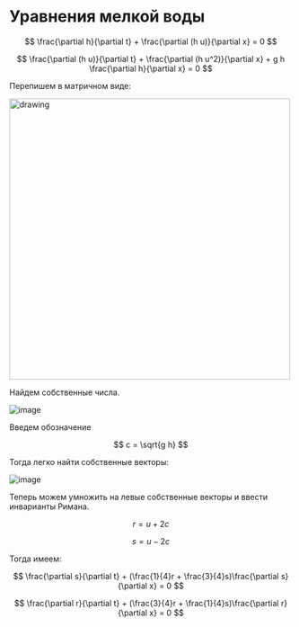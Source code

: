 # Уравнения мелкой воды

$$
 \frac{\partial h}{\partial t} + \frac{\partial (h u)}{\partial x} = 0
$$

$$
\frac{\partial (h u)}{\partial t} + \frac{\partial (h u^2)}{\partial x} + g h \frac{\partial h}{\partial x} = 0
$$

Перепишем в матричном виде:

<img src="https://user-images.githubusercontent.com/25401699/196695879-f8bc6d78-cf92-4ba6-80f1-7e2a0cf2b127.png" alt="drawing" width="500"/>


Найдем собственные числа.

![image](https://user-images.githubusercontent.com/25401699/196630089-df0ae447-6324-480b-ab75-341f91ce8a73.png)

Введем обозначение

$$
c = \sqrt{g h}
$$

Тогда легко найти собственные векторы:

![image](https://user-images.githubusercontent.com/25401699/196630369-6b198e9d-46f2-4864-ba0a-16c8d04cd565.png)

Теперь можем умножить на левые собственные векторы и ввести инварианты Римана.

$$
r = u + 2c
$$

$$
s = u - 2c
$$

Тогда имеем:

$$
\frac{\partial s}{\partial t} + (\frac{1}{4}r + \frac{3}{4}s)\frac{\partial s}{\partial x} = 0
$$

$$
\frac{\partial r}{\partial t} + (\frac{3}{4}r + \frac{1}{4}s)\frac{\partial r}{\partial x} = 0
$$
